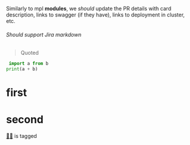 Similarly to mpl **modules**, we *should* update the PR details with card description, links to swagger (if they have), links to deployment in cluster, etc.

###### Should support Jira markdown

> Quoted

```python
 import a from b
print(a + b)

```

# first
# second

[👩‍💻](http://vandebron.atlassian.com/jira/people/6151b89d72f6970069e87968) is tagged

